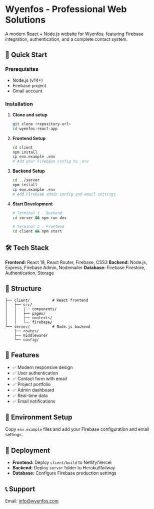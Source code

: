 # Wyenfos - Professional Web Solutions

A modern React + Node.js website for Wyenfos, featuring Firebase integration, authentication, and a complete contact system.

## 🚀 Quick Start

### Prerequisites
- Node.js (v14+)
- Firebase project
- Gmail account

### Installation

1. **Clone and setup**
   ```bash
   git clone <repository-url>
   cd wyenfos-react-app
   ```

2. **Frontend Setup**
   ```bash
   cd client
   npm install
   cp env.example .env
   # Add your Firebase config to .env
   ```

3. **Backend Setup**
   ```bash
   cd ../server
   npm install
   cp env.example .env
   # Add Firebase admin config and email settings
   ```

4. **Start Development**
   ```bash
   # Terminal 1 - Backend
   cd server && npm run dev

   # Terminal 2 - Frontend  
   cd client && npm start
   ```

## 🛠️ Tech Stack

**Frontend:** React 18, React Router, Firebase, CSS3
**Backend:** Node.js, Express, Firebase Admin, Nodemailer
**Database:** Firebase Firestore, Authentication, Storage

## 📁 Structure

```
├── client/          # React frontend
│   ├── src/
│   │   ├── components/
│   │   ├── pages/
│   │   ├── contexts/
│   │   └── firebase/
└── server/          # Node.js backend
    ├── routes/
    ├── middleware/
    └── config/
```

## 🎯 Features

- ✅ Modern responsive design
- ✅ User authentication
- ✅ Contact form with email
- ✅ Project portfolio
- ✅ Admin dashboard
- ✅ Real-time data
- ✅ Email notifications

## 📝 Environment Setup

Copy `env.example` files and add your Firebase configuration and email settings.

## 🚀 Deployment

- **Frontend:** Deploy `client/build` to Netlify/Vercel
- **Backend:** Deploy `server` folder to Heroku/Railway
- **Database:** Configure Firebase production settings

## 📞 Support

Email: info@wyenfos.com
